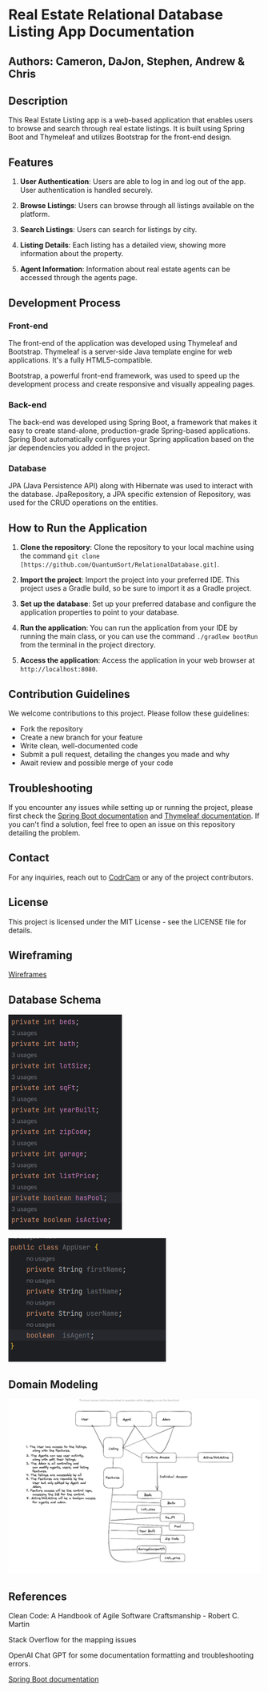 # Real Estate Relational Database Listing App Documentation

## Authors: Cameron, DaJon, Stephen, Andrew & Chris

## Description
This Real Estate Listing app is a web-based application that enables users to browse and search through real estate listings. It is built using Spring Boot and Thymeleaf and utilizes Bootstrap for the front-end design.

## Features
1. **User Authentication**: Users are able to log in and log out of the app. User authentication is handled securely.

2. **Browse Listings**: Users can browse through all listings available on the platform.

3. **Search Listings**: Users can search for listings by city.

4. **Listing Details**: Each listing has a detailed view, showing more information about the property.

5. **Agent Information**: Information about real estate agents can be accessed through the agents page.

## Development Process

### Front-end
The front-end of the application was developed using Thymeleaf and Bootstrap. Thymeleaf is a server-side Java template engine for web applications. It's a fully HTML5-compatible.

Bootstrap, a powerful front-end framework, was used to speed up the development process and create responsive and visually appealing pages.

### Back-end
The back-end was developed using Spring Boot, a framework that makes it easy to create stand-alone, production-grade Spring-based applications. Spring Boot automatically configures your Spring application based on the jar dependencies you added in the project.

### Database
JPA (Java Persistence API) along with Hibernate was used to interact with the database. JpaRepository, a JPA specific extension of Repository, was used for the CRUD operations on the entities.

## How to Run the Application

1. **Clone the repository**: Clone the repository to your local machine using the command `git clone [https://github.com/QuantumSort/RelationalDatabase.git]`.

2. **Import the project**: Import the project into your preferred IDE. This project uses a Gradle build, so be sure to import it as a Gradle project.

3. **Set up the database**: Set up your preferred database and configure the application properties to point to your database.

4. **Run the application**: You can run the application from your IDE by running the main class, or you can use the command `./gradlew bootRun` from the terminal in the project directory.

5. **Access the application**: Access the application in your web browser at `http://localhost:8080`.

## Contribution Guidelines
We welcome contributions to this project. Please follow these guidelines:
- Fork the repository
- Create a new branch for your feature
- Write clean, well-documented code
- Submit a pull request, detailing the changes you made and why
- Await review and possible merge of your code

## Troubleshooting
If you encounter any issues while setting up or running the project, please first check the [Spring Boot documentation](https://spring.io/projects/spring-boot) and [Thymeleaf documentation](https://www.thymeleaf.org/doc/tutorials/3.0/usingthymeleaf.html). If you can't find a solution, feel free to open an issue on this repository detailing the problem.

## Contact
For any inquiries, reach out to [CodrCam](https://github.com/CodrCam) or any of the project contributors.

## License
This project is licensed under the MIT License - see the LICENSE file for details.

## Wireframing

[Wireframes](./wireframes)

## Database Schema

![schema](./images/schema.png)

![schema1](./images/image.png)


## Domain Modeling 

![schema2](./images/Domain_Framework.png)


## References

Clean Code: A Handbook of Agile Software Craftsmanship - Robert C. Martin 

Stack Overflow for the mapping issues

OpenAI Chat GPT for some documentation formatting and troubleshooting errors.

[Spring Boot documentation](https://spring.io/projects/spring-boot)

